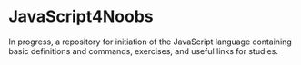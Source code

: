# JavaScript4Noobs
In progress, a repository for initiation of the JavaScript language containing basic definitions and commands, exercises, and useful links for studies.
